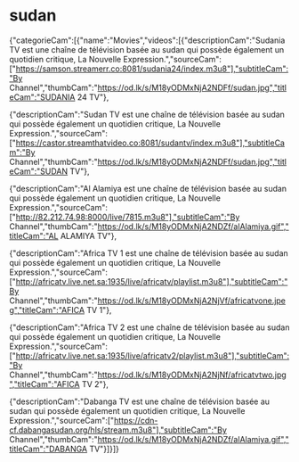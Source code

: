 # sudan
{"categorieCam":[{"name":"Movies","videos":[{"descriptionCam":"Sudania TV est une chaîne de télévision basée au sudan qui possède également un quotidien critique, La Nouvelle Expression.","sourceCam":["https://samson.streamerr.co:8081/sudania24/index.m3u8"],"subtitleCam":"By Channel","thumbCam":"https://od.lk/s/M18yODMxNjA2NDFf/sudan.jpg","titleCam":"SUDANIA 24 TV"}, 

{"descriptionCam":"Sudan TV est une chaîne de télévision basée au sudan qui possède également un quotidien critique, La Nouvelle Expression.","sourceCam":["https://castor.streamthatvideo.co:8081/sudantv/index.m3u8"],"subtitleCam":"By Channel","thumbCam":"https://od.lk/s/M18yODMxNjA2NDFf/sudan.jpg","titleCam":"SUDAN TV"},

{"descriptionCam":"Al Alamiya est une chaîne de télévision basée au sudan qui possède également un quotidien critique, La Nouvelle Expression.","sourceCam":["http://82.212.74.98:8000/live/7815.m3u8"],"subtitleCam":"By Channel","thumbCam":"https://od.lk/s/M18yODMxNjA2NDZf/alAlamiya.gif","titleCam":"AL ALAMIYA TV"},

{"descriptionCam":"Africa TV 1 est une chaîne de télévision basée au sudan qui possède également un quotidien critique, La Nouvelle Expression.","sourceCam":["http://africatv.live.net.sa:1935/live/africatv/playlist.m3u8"],"subtitleCam":"By Channel","thumbCam":"https://od.lk/s/M18yODMxNjA2NjVf/africatvone.jpeg","titleCam":"AFICA TV 1"},

{"descriptionCam":"Africa TV 2 est une chaîne de télévision basée au sudan qui possède également un quotidien critique, La Nouvelle Expression.","sourceCam":["http://africatv.live.net.sa:1935/live/africatv2/playlist.m3u8"],"subtitleCam":"By Channel","thumbCam":"https://od.lk/s/M18yODMxNjA2NjNf/africatvtwo.jpg","titleCam":"AFICA TV 2"},

{"descriptionCam":"Dabanga TV est une chaîne de télévision basée au sudan qui possède également un quotidien critique, La Nouvelle Expression.","sourceCam":["https://cdn-cf.dabangasudan.org/hls/stream.m3u8"],"subtitleCam":"By Channel","thumbCam":"https://od.lk/s/M18yODMxNjA2NDZf/alAlamiya.gif","titleCam":"DABANGA TV"}]}]}
